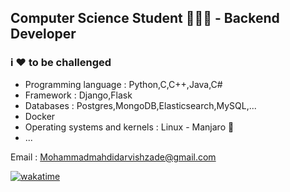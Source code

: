## Computer Science Student 🧑🏻‍💻 - Backend Developer

### i ❤️ to be challenged

- Programming language : Python,C,C++,Java,C#
- Framework : Django,Flask
- Databases : Postgres,MongoDB,Elasticsearch,MySQL,...
- Docker
- Operating systems and kernels : Linux - Manjaro 🐧
- ...

Email : Mohammadmahdidarvishzade@gmail.com

[![wakatime](https://wakatime.com/badge/user/24946396-615f-4cc1-a535-2296acdd513e.svg)](https://wakatime.com/@24946396-615f-4cc1-a535-2296acdd513e)
